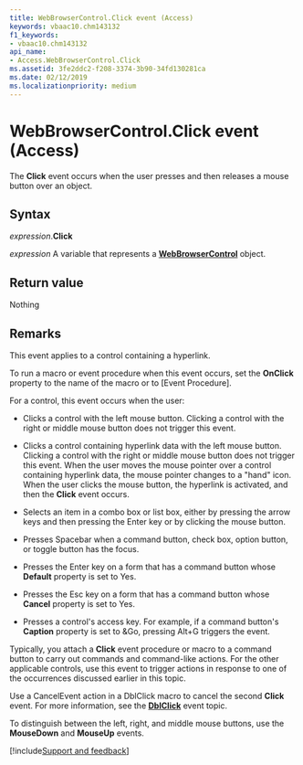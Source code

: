 ```yaml
---
title: WebBrowserControl.Click event (Access)
keywords: vbaac10.chm143132
f1_keywords:
- vbaac10.chm143132
api_name:
- Access.WebBrowserControl.Click
ms.assetid: 3fe2ddc2-f208-3374-3b90-34fd130281ca
ms.date: 02/12/2019
ms.localizationpriority: medium
---
```



# WebBrowserControl.Click event (Access)

The **Click** event occurs when the user presses and then releases a mouse button over an object.


## Syntax

_expression_.**Click**

_expression_ A variable that represents a **[WebBrowserControl](Access.WebBrowserControl.md)** object.


## Return value

Nothing

## Remarks

This event applies to a control containing a hyperlink.
    
To run a macro or event procedure when this event occurs, set the **OnClick** property to the name of the macro or to [Event Procedure].

For a control, this event occurs when the user:

- Clicks a control with the left mouse button. Clicking a control with the right or middle mouse button does not trigger this event.
    
- Clicks a control containing hyperlink data with the left mouse button. Clicking a control with the right or middle mouse button does not trigger this event. When the user moves the mouse pointer over a control containing hyperlink data, the mouse pointer changes to a "hand" icon. When the user clicks the mouse button, the hyperlink is activated, and then the **Click** event occurs.
    
- Selects an item in a combo box or list box, either by pressing the arrow keys and then pressing the Enter key or by clicking the mouse button.
    
- Presses Spacebar when a command button, check box, option button, or toggle button has the focus.
    
- Presses the Enter key on a form that has a command button whose **Default** property is set to Yes.
    
- Presses the Esc key on a form that has a command button whose **Cancel** property is set to Yes.
    
- Presses a control's access key. For example, if a command button's **Caption** property is set to &Go, pressing Alt+G triggers the event.

Typically, you attach a **Click** event procedure or macro to a command button to carry out commands and command-like actions. For the other applicable controls, use this event to trigger actions in response to one of the occurrences discussed earlier in this topic.

Use a CancelEvent action in a DblClick macro to cancel the second **Click** event. For more information, see the **[DblClick](access.WebBrowserControl.dblclick.md)** event topic.

To distinguish between the left, right, and middle mouse buttons, use the **MouseDown** and **MouseUp** events.




[!include[Support and feedback](~/includes/feedback-boilerplate.md)]